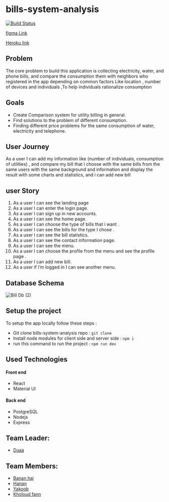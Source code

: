 # bills-system-analysis

[![Build Status](https://travis-ci.org/GSG-K3/bills-system-analysis.svg?branch=master)](https://travis-ci.org/GSG-K3/bills-system-analysis)

[figma Link](https://www.figma.com/file/Wsvmoow3Z9zG4txMvdIyCu/bill-system-v1?node-id=14%3A2&viewport=1376%2C850%2C0.35816872119903564)

[Heroku link]()

## Problem

The core problem to build this application is collecting electricity, water, and phone bills, and compare the consumption them with neighbors who registered in the app depending on common factors Like location , number of devices and individuals ,To help individuals rationalize consumption

## Goals

- Create Comparison system for utility billing in general.
- Find solutions to the problem of different consumption.
- Finding different price problems for the same consumption of water, electricity and telephone.

## User Journey

As a user I can add my information like (number of individuals, consumption of utilities) , and compare my bill that I choose with the same bills from the same users with the same background and information and display the result with some charts and statistics, and i can add new bill

## user Story

1. As a user I can see the landing page
2. As a user I can enter the login page.
3. As a user I can sign up in new accounts.
4. As a user I can see the home page.
5. As a user I can choose the type of bills that i want .
6. As a user I can see the bills for the type I chose .
7. As a user I can see the bill statistics.
8. As a user I can see the contact information page.
9. As a user I can see the menu.
10. As a user I can choose the profile from the menu and see the profile page .
11. As a user I can add new bill.
12. As a user if I’m logged in I can see another menu.

## Database Schema

![Bill Db  (2)](https://user-images.githubusercontent.com/7718220/86216726-28efba80-bb87-11ea-8492-1a0e1b41980e.jpg)

## Setup the project

To setup the app locally follow these steps :

- Git clone bills-system-analysis repo : `git clone`
- Install node modules for client side and server side : `npm i`
- run this command to run the project : `npm run dev`

## Used Technologies

<h4>Front end</h4>
<ul>
<li>React</li>
<li>Material UI</li>
</ul>
<h4>Back end</h4>
<ul>
<li>PostgreSQL</li>
<li>Nodejs</li>
<li>Express</li>
</ul>

## Team Leader:

- [Duaa](https://github.com/DuaaH)

## Team Members:

- [Banan haj](https://github.com/bananhaj)
- [Hanan](https://github.com/Hanan795)
- [Yakoob](https://github.com/YakoobHammouri)
- [Kholoud fann](https://github.com/kholoudfann)
